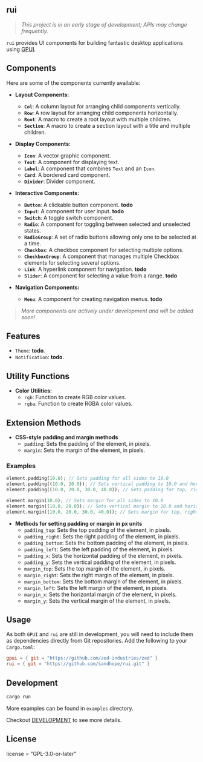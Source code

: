 ## rui

> _This project is in an early stage of development; APIs may change frequently._

`rui` provides UI components for building fantastic desktop applications using [GPUI](https://gpui.rs).

## Components

Here are some of the components currently available:

- **Layout Components:**
  - **`Col`**: A column layout for arranging child components vertically.
  - **`Row`**: A row layout for arranging child components horizontally.
  - **`Root`**: A macro to create a root layout with multiple children.
  - **`Section`**: A macro to create a section layout with a title and multiple children.

- **Display Components:**
  - **`Icon`**: A vector graphic component.
  - **`Text`**: A component for displaying text.
  - **`Label`**: A component that combines `Text` and an `Icon`.
  - **`Card`**: A bordered card component.
  - **`Divider`**: Divider component.

- **Interactive Components:**
  - **`Button`**: A clickable button component. __todo__
  - **`Input`**: A component for user input. __todo__
  - **`Switch`**: A toggle switch component.
  - **`Radio`**: A component for toggling between selected and unselected states.
  - **`RadioGroup`**: A set of radio buttons allowing only one to be selected at a time.
  - **`Checkbox`**: A checkbox component for selecting multiple options.
  - **`CheckboxGroup`**: A component that manages multiple Checkbox elements for selecting several options.
  - **`Link`**: A hyperlink component for navigation. __todo__
  - **`Slider`**: A component for selecting a value from a range. __todo__

- **Navigation Components:**
  - **`Menu`**: A component for creating navigation menus. __todo__

> _More components are actively under development and will be added soon!_

## Features

- `Theme`: __todo__.
- `Notification`: __todo__.

## Utility Functions

- **Color Utilities:**
  - `rgb`: Function to create RGB color values.
  - `rgba`: Function to create RGBA color values.

## Extension Methods

- **CSS-style padding and margin methods**
  - `padding`: Sets the padding of the element, in pixels.
  - `margin`: Sets the margin of the element, in pixels.

### Examples

```rust
element.padding(10.0); // Sets padding for all sides to 10.0
element.padding((10.0, 20.0)); // Sets vertical padding to 10.0 and horizontal padding to 20.0
element.padding((10.0, 20.0, 30.0, 40.0)); // Sets padding for top, right, bottom, and left respectively

element.margin(10.0); // Sets margin for all sides to 10.0
element.margin((10.0, 20.0)); // Sets vertical margin to 10.0 and horizontal margin to 20.0
element.margin((10.0, 20.0, 30.0, 40.0)); // Sets margin for top, right, bottom, and left respectively
```

- **Methods for setting padding or margin in px units**
  - `padding_top`: Sets the top padding of the element, in pixels.
  - `padding_right`: Sets the right padding of the element, in pixels.
  - `padding_bottom`: Sets the bottom padding of the element, in pixels.
  - `padding_left`: Sets the left padding of the element, in pixels.
  - `padding_x`: Sets the horizontal padding of the element, in pixels.
  - `padding_y`: Sets the vertical padding of the element, in pixels.
  - `margin_top`: Sets the top margin of the element, in pixels.
  - `margin_right`: Sets the right margin of the element, in pixels.
  - `margin_bottom`: Sets the bottom margin of the element, in pixels.
  - `margin_left`: Sets the left margin of the element, in pixels.
  - `margin_x`: Sets the horizontal margin of the element, in pixels.
  - `margin_y`: Sets the vertical margin of the element, in pixels.

## Usage

As both `GPUI` and `rui` are still in development, you will need to include them as dependencies directly from Git repositories. Add the following to your `Cargo.toml`:

```toml
gpui = { git = "https://github.com/zed-industries/zed" }
rui = { git = "https://github.com/sandhope/rui.git" }
```

## Development

```bash
cargo run
```

More examples can be found in `examples` directory.

Checkout [DEVELOPMENT](DEVELOPMENT) to see more details.

## License

license = "GPL-3.0-or-later"
